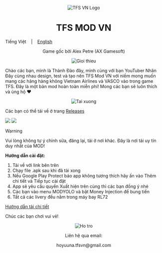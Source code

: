 <p align="center"><img src="https://i.postimg.cc/0r1vf6tC/TURBOPROP-MOD-VIETNAM-logo.png" alt="TFS VN Logo"></p>

<h1 align="center">TFS MOD VN</h1>

Tiếng Việt
&nbsp;&nbsp; | &nbsp;&nbsp;
<a href="https://github.com/Duhocsinh1/tfs-vnmod/blob/main/README(EN).md">English</a>

<p align="center">Game gốc bởi Alex Petre (AX Gamesoft)</p>

<p align="center"><img src="https://i.postimg.cc/L5vxN531/gioithieu.png" alt="Gioi thieu"></p>

Chào các bạn, mình là Thành Đào đây, mình cùng với bạn YouTuber Nhân Đây cùng nhau design, test và tạo nên TFS Mod VN với niềm mong muốn mang các hãng hàng không Vietnam Airlines và VASCO vào trong game TFS. Đây là một bản mod hoàn toàn miễn phí! Mong các bạn sẽ luôn thích và ủng hộ ❤


<p align="center"><img src="https://i.postimg.cc/13KDF2M8/taixuong.png" alt="Tai xuong"></p>


Các bạn có thể tải về ở trang [Releases](https://github.com/Duhocsinh1/tfs-vnmod/releases/)

<a href="https://github.com/Duhocsinh1/tfs-vnmod/releases"><img src="https://img.shields.io/github/v/release/Duhocsinh1/tfs-vnmod"></a>
<a href="https://github.com/Duhocsinh1/tfs-vnmod/releases"><img src="https://img.shields.io/github/downloads/Duhocsinh1/tfs-vnmod/total"></a>

> [!WARNING]
> Vui lòng không tự ý chỉnh sửa, đăng lại, tải ở nơi khác. Đây là nơi tải uy tín duy nhất của MOD!
> 

**Hướng dẫn cài đặt:**

1. Tải về với link bên trên
2. Chạy file .apk sau khi đã tải xong
3. Nếu Google Play Protect báo app không tương thích hãy ấn vào Thêm chi tiết và Tiếp tục cài đặt
4. App sẽ yêu cầu quyền Xuất hiện trên cùng thì các bạn đồng ý nhé
5. Các bạn vào menu MODYOLO và bật Money Injection để bung tiền
6. Tất cả các livery đều nằm trong máy bay RL72

[Hướng dẫn tải chi tiết](https://www.youtube.com/watch?v=ds1Sbqg74EU)

Chúc các bạn chơi vui vẻ!

<p align="center"><img src="https://i.postimg.cc/SRpWC40z/lhht.png" alt="Ho tro"></p>

<p align="center">Liên hệ qua email:</p>
<p align="center">hoyuuna.tfsvn@gmail.com</p>
